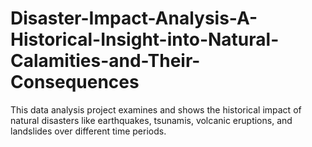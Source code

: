 # Disaster-Impact-Analysis-A-Historical-Insight-into-Natural-Calamities-and-Their-Consequences
This data analysis project examines and shows the historical impact of natural disasters like earthquakes, tsunamis, volcanic eruptions, and landslides over different time periods. 
